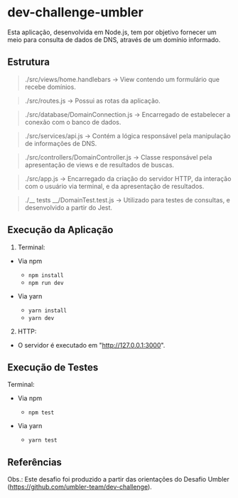 # dev-challenge-umbler
Esta aplicação, desenvolvida em Node.js, tem por objetivo fornecer um meio para consulta de dados de DNS, através de um domínio informado.



## Estrutura
> ./src/views/home.handlebars -> View contendo um formulário que recebe domínios.

> ./src/routes.js -> Possui as rotas da aplicação.

> ./src/database/DomainConnection.js -> Encarregado de estabelecer a conexão com o banco de dados.

> ./src/services/api.js -> Contém a lógica responsável pela manipulação de informações de DNS.

> ./src/controllers/DomainController.js -> Classe responsável pela apresentação de views e de resultados de buscas.

> ./src/app.js -> Encarregado da criação do servidor HTTP, da interação com o usuário via terminal, e da apresentação de resultados.

> ./__ tests __/DomainTest.test.js -> Utilizado para testes de consultas, e desenvolvido a partir do Jest.



## Execução da Aplicação
1. Terminal:

  - Via npm

    - ```npm install``` 
    - ```npm run dev```

  - Via yarn
    
    - ```yarn install```
    - ```yarn dev```


2. HTTP:

  - O servidor é executado em "http://127.0.0.1:3000".



## Execução de Testes
Terminal:

  - Via npm

    - ```npm test```

  - Via yarn

    - ```yarn test```



## Referências



Obs.: Este desafio foi produzido a partir das orientações do Desafio Umbler (https://github.com/umbler-team/dev-challenge).
